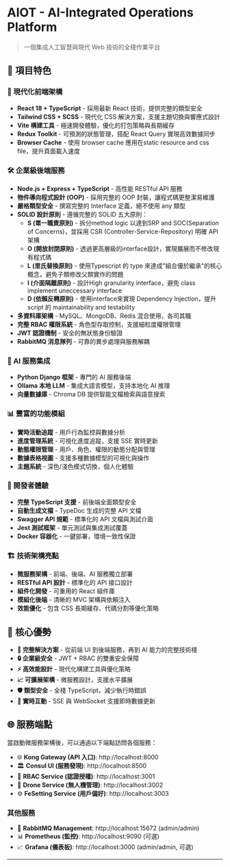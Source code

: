 # AIOT - AI-Integrated Operations Platform

> 一個集成人工智慧與現代 Web 技術的全棧作業平台

## 🚀 項目特色

### 🎨 現代化前端架構
- **React 18 + TypeScript** - 採用最新 React 技術，提供完整的類型安全
- **Tailwind CSS + SCSS** - 現代化 CSS 解決方案，支援主題切換與響應式設計
- **Vite 構建工具** - 極速開發體驗，優化的打包策略與長期緩存
- **Redux Toolkit** - 可預測的狀態管理，搭配 React Query 實現高效數據同步
- **Browser Cache** - 使用 browser cache 應用在static resource and css file，提升頁面載入速度

### 🛠 企業級後端服務
- **Node.js + Express + TypeScript** - 高性能 RESTful API 服務
- **物件導向程式設計 (OOP)** - 採用完整的 OOP 封裝，讓程式碼更整潔易維護
- **嚴格類型安全** - 撰寫完整的 Interface 定義，絕不使用 any 類型
- **SOLID 設計原則** - 遵循完整的 SOLID 五大原則：
  - **S (單一職責原則)** - 拆分method logic 以達到SRP and SOC(Separation of Concerns)，並採用 CSR (Controller-Service-Repository) 明確 API 架構
  - **O (開放封閉原則)** - 透過更高層級的interface設計，實現擴展而不修改現有程式碼
  - **L (里氏替換原則)** - 使用Typescript 的 type 來達成"組合優於繼承"的核心概念，避免子類修改父類實作的問題
  - **I (介面隔離原則)** - 設計High granularity interface，避免 class implement uneccessary interface
  - **D (依賴反轉原則)** - 使用interface來實現 Dependency Injection，提升script 的 maintainability and testability
- **多資料庫架構** - MySQL、MongoDB、Redis 混合使用，各司其職
- **完整 RBAC 權限系統** - 角色型存取控制，支援細粒度權限管理
- **JWT 認證機制** - 安全的無狀態身份驗證
- **RabbitMQ 消息隊列** - 可靠的異步處理與服務解耦

### 🤖 AI 服務集成
- **Python Django 框架** - 專門的 AI 服務後端
- **Ollama 本地 LLM** - 集成大語言模型，支持本地化 AI 推理
- **向量數據庫** - Chroma DB 提供智能文檔檢索與語意搜索

### 📊 豐富的功能模組
- **實時活動追蹤** - 用戶行為監控與數據分析
- **進度管理系統** - 可視化進度追蹤，支援 SSE 實時更新
- **動態權限管理** - 用戶、角色、權限的動態分配與管理
- **數據表格視圖** - 支援多種數據模型的可視化與操作
- **主題系統** - 深色/淺色模式切換，個人化體驗

### 🔧 開發者體驗
- **完整 TypeScript 支援** - 前後端全面類型安全
- **自動生成文檔** - TypeDoc 生成的完整 API 文檔
- **Swagger API 規範** - 標準化的 API 文檔與測試介面
- **Jest 測試框架** - 單元測試與集成測試覆蓋
- **Docker 容器化** - 一鍵部署，環境一致性保證

### 🏗 技術架構亮點
- **微服務架構** - 前端、後端、AI 服務獨立部署
- **RESTful API 設計** - 標準化的 API 接口設計
- **組件化開發** - 可重用的 React 組件庫
- **模組化後端** - 清晰的 MVC 架構與依賴注入
- **效能優化** - 包含 CSS 長期緩存、代碼分割等優化策略

## 🌟 核心優勢

- **🎯 完整解決方案** - 從前端 UI 到後端服務，再到 AI 能力的完整技術棧
- **🔒 企業級安全** - JWT + RBAC 的雙重安全保障
- **⚡ 高效能設計** - 現代化構建工具與優化策略
- **📈 可擴展架構** - 微服務設計，支援水平擴展
- **🛡️ 類型安全** - 全棧 TypeScript，減少執行時錯誤
- **🔄 實時互動** - SSE 與 WebSocket 支援即時數據更新

## 🌐 服務端點

當啟動微服務架構後，可以通過以下端點訪問各個服務：

- 🌐 **Kong Gateway (API 入口)**: http://localhost:8000
- 🏛️ **Consul UI (服務發現)**: http://localhost:8500
- 🔐 **RBAC Service (認證授權)**: http://localhost:3001
- 🚁 **Drone Service (無人機管理)**: http://localhost:3002
- ⚙️ **FeSetting Service (用戶偏好)**: http://localhost:3003

### 其他服務
- 🐰 **RabbitMQ Management**: http://localhost:15672 (admin/admin)
- 📊 **Prometheus (監控)**: http://localhost:9090 (可選)
- 📈 **Grafana (儀表板)**: http://localhost:3000 (admin/admin, 可選)

---

